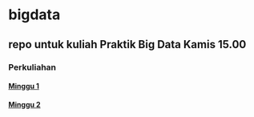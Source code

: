 # bigdata
## repo untuk kuliah Praktik Big Data Kamis 15.00

### Perkuliahan
#### [Minggu 1](https://github.com/rodesta2212/bigdata/tree/master/minggu-01)
#### [Minggu 2](https://github.com/rodesta2212/bigdata/tree/master/minggu-02)
